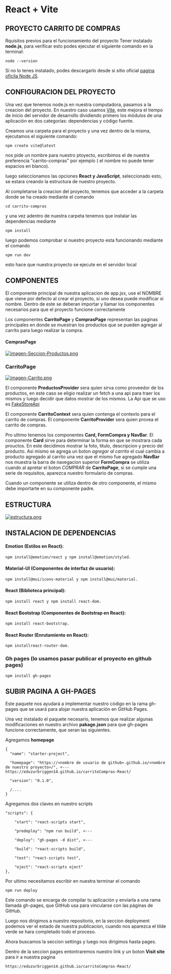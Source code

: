 # React + Vite

## **PROYECTO CARRITO DE COMPRAS**

Rquisitos previos para el funcionamiento del proyecto
Tener instalado **node.js**, para verificar esto podes ejecutar el siguiente comando en la terminal: 

    node --version
Si no lo tenes instalado, podes descargarlo desde si sitio oficial [pagina oficila Node JS](https://nodejs.org/en).

## **CONFIGURACION DEL PROYECTO**

Una vez que tenemos node.js en nuestra computadora, pasamos a la creacion del proyecto.
En nuestro caso usamos [Vite](https://vitejs.dev/guide/), este mejora el tiempo de inicio del servidor de desarrollo dividiendo primero los módulos de una aplicación en dos categorías: dependencias y código fuente.

Creamos una carpeta para el proyecto y una vez dentro de la misma, ejecutamos el siguiente comando:

    npm create vite@latest

nos pide un nombre para nuestro ptoyecto, escribimos el de nuestra preferencia "carrito-compras" por ejemplo ( el nombre no puede tener espacios en blanco).

luego seleccionamos las opciones **React y JavaScript**, seleccionado esto, se estara creando la estructura de nuestro proyecto.

Al completarse la creacion del proyecto, tenemos que acceder a la carpeta donde se ha creado mediante el comando

    cd carrito-compras

y una vez adentro de nuestra carpeta tenemos que instalar las dependencias mediante

    npm install

luego podemos comprobar si nuestro proyecto esta funcionando mediante el comando

    npm run dev

esto hace que nuestra proyecto se ejecute en el servidor local

## **COMPONENTES**

El componente principal de nuestra aplicacion de app.jsx, use el NOMBRE que viene por defecto al crear el proyecto, si uno desea puede modificar si nombre. Dentro de este se deberan importar y llamar los componentes necesarios para que el proyecto funcione correctamente

Los componentes **CarritoPage** y **ComprasPage** representan las paginas principales en donde se muestran los productos que se pueden agregar al carrito para luego realizar la compra.

#### ComprasPage
[![imagen-Seccion-Productos.png](https://i.postimg.cc/vBMmPtBp/imagen-Seccion-Productos.png)](https://postimg.cc/jWgK2NyX)

### CarritoPage
[![imagen-Carrito.png](https://i.postimg.cc/5032DQQj/imagen-Carrito.png)](https://postimg.cc/S2n4Msrp)

El componente **ProductosProvider** sera quien sirva como proveedor de los productos, en este caso se eligio realizar un fetch a una api para traer los mismos y luego decidir que datos mostrar de los mismos. La Api que se uso es [FakeStoreApi](https://fakestoreapi.com/products)

El componente **CarritoContext** sera quien contenga el contexto para el carrito de compras. El componente **CarritoProvider** sera quien provea el carrito de compras.

Pro ultimo tenemos los componentes **Card, FormCompra y NavBar**. 
El componente **Card** sirve para determinar la forma en que se mostrara cada prouctos. En este decidimos mostrar la foto, titulo, descripcion y precio del producto. Asi mismo se agrega un boton *agregar al carrito* el cual cambia a producto agregado al carrito una vez que el mismo fue agregado
**NavBar** nos muestra la barra de navegacion superior
**FormCompra** se utiliza cuando al apretar el boton *COMPRAR* de **CarritoPage**, si se cumple una serie de requisitos, aparezca nuestro formulario de compras.

Cuando un componente se utiliza dentro de otro componente, el mismo debe importarte en su componente padre. 

## ESTRUCTURA

[![estructura.png](https://i.postimg.cc/6psVrk0p/estructura.png)](https://postimg.cc/w7VsHbZC)

## INSTALACION DE DEPENDENCIAS

#### Emotion (Estilos en React):
    npm install@emotion/react y npm install@emotion/styled.

#### Material-UI (Componentes de interfaz de usuario):
    npm install@mui/icons-material y npm install@mui/material.

#### React (Biblioteca principal):
    npm install react y npm install react-dom.

#### React Bootstrap (Componentes de Bootstrap en React):
    npm install react-bootstrap.

#### React Router (Enrutamiento en React):
    npm installreact-router-dom.

### Gh pages (lo usamos pasar publicar el proyecto en github pages)
    npm install gh-pages

## SUBIR PAGINA A GH-PAGES
Este paquete nos ayudará a implementar nuestro código en la rama gh-pages que se usará para alojar nuestra aplicación en GitHub Pages.


Una vez instalado el paquete necesario, tenemos que realizar algunas modificaciones en nuestro archivo **pakage.json** para que gh-pages funcione correctamente, que seran las siguientes.


Agregamos **homepage**

    {
      "name": "starter-project",
  
      "homepage": "https://<nombre de usuario de github>.github.io/<nombre de nuestro proyecto>/", <--- https://eduzurbriggen14.github.io/carritoCompras-React/
  
      "version": "0.1.0",
      
      /....
    }

Agregamos dos claves en nuestro scripts

    "scripts": {

        "start": "react-scripts start",
    
        "predeploy": "npm run build", <---
    
        "deploy": "gh-pages -d dist", <---
    
        "build": "react-scripts build",
    
        "test": "react-scripts test",
    
        "eject": "react-scripts eject"
    },

Por ultimo necesitamos escribir en nuestra terminar el comando 

    npm run deploy

Este comando se encarga de compilar tu aplicación y enviarla a una rama llamada gh-pages, que GitHub usa para vincularse con las páginas de GitHub.


Luego nos dirigimos a nuestro repositorio, en la seccion deployment podemos ver el estado de nuestra publicacion, cuando nos aparezca el tilde verde se hara completado todo el proceso.

Ahora buscamos la seccion settings y luego nos dirigimos hasta pages.

Dentro de la seccion pages entontraremos nuestro link y un boton **Visit site** para ir a nuestra pagina


    https://eduzurbriggen14.github.io/carritoCompras-React/




